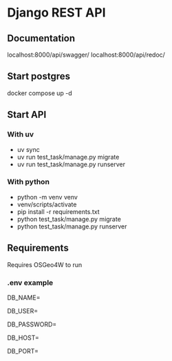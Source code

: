 # Django REST API

## Documentation
localhost:8000/api/swagger/
localhost:8000/api/redoc/

## Start postgres
docker compose up -d

## Start API
### With uv
- uv sync
- uv run test_task/manage.py migrate
- uv run test_task/manage.py runserver
### With python
- python -m venv venv
- venv/scripts/activate
- pip install -r requirements.txt
- python test_task/manage.py migrate
- python test_task/manage.py runserver

## Requirements
Requires OSGeo4W to run

### .env example
DB_NAME=

DB_USER=

DB_PASSWORD=

DB_HOST=

DB_PORT=


